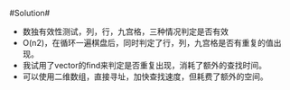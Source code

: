 #Solution#

*	数独有效性测试，列，行，九宫格，三种情况判定是否有效
*	O(n2)，在循环一遍棋盘后，同时判定了行，列，九宫格是否有重复的值出现。
*	我试用了vector的find来判定是否重复出现，消耗了额外的查找时间。
*	可以使用二维数组，直接寻址，加快查找速度，但耗费了额外的空间。